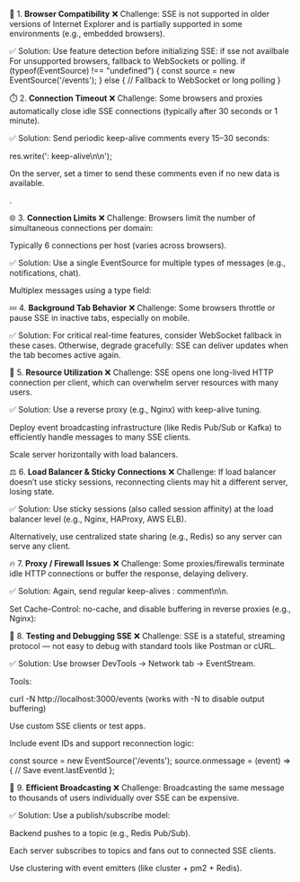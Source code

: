 🔧 1. **Browser Compatibility**
❌ Challenge:
SSE is not supported in older versions of Internet Explorer and is partially supported in some environments (e.g., embedded browsers).

✅ Solution:
Use feature detection before initializing SSE:
if sse not availbale For unsupported browsers, fallback to WebSockets or polling.
if (typeof(EventSource) !== "undefined") {
  const source = new EventSource('/events');
} else {
  // Fallback to WebSocket or long polling
}



⏱️ 2. **Connection Timeout**
❌ Challenge:
Some browsers and proxies automatically close idle SSE connections (typically after 30 seconds or 1 minute).

✅ Solution:
Send periodic keep-alive comments every 15–30 seconds:

res.write(': keep-alive\n\n');

On the server, set a timer to send these comments even if no new data is available.


.

🌐 3. **Connection Limits**
❌ Challenge:
Browsers limit the number of simultaneous connections per domain:

Typically 6 connections per host (varies across browsers).

✅ Solution:
Use a single EventSource for multiple types of messages (e.g., notifications, chat).

Multiplex messages using a type field:




💤 4. **Background Tab Behavior**
❌ Challenge:
Some browsers throttle or pause SSE in inactive tabs, especially on mobile.

✅ Solution:
For critical real-time features, consider WebSocket fallback in these cases.
Otherwise, degrade gracefully: SSE can deliver updates when the tab becomes active again.




🧠 5. **Resource Utilization**
❌ Challenge:
SSE opens one long-lived HTTP connection per client, which can overwhelm server resources with many users.

✅ Solution:
Use a reverse proxy (e.g., Nginx) with keep-alive tuning.

Deploy event broadcasting infrastructure (like Redis Pub/Sub or Kafka) to efficiently handle messages to many SSE clients.

Scale server horizontally with load balancers.



⚖️ 6. **Load Balancer & Sticky Connections**
❌ Challenge:
If load balancer doesn’t use sticky sessions, reconnecting clients may hit a different server, losing state.

✅ Solution:
Use sticky sessions (also called session affinity) at the load balancer level (e.g., Nginx, HAProxy, AWS ELB).

Alternatively, use centralized state sharing (e.g., Redis) so any server can serve any client.





🔥 7. **Proxy / Firewall Issues**
❌ Challenge:
Some proxies/firewalls terminate idle HTTP connections or buffer the response, delaying delivery.

✅ Solution:
Again, send regular keep-alives : comment\n\n.

Set Cache-Control: no-cache, and disable buffering in reverse proxies (e.g., Nginx):





🧪 8. **Testing and Debugging SSE**
❌ Challenge:
SSE is a stateful, streaming protocol — not easy to debug with standard tools like Postman or cURL.

✅ Solution:
Use browser DevTools → Network tab → EventStream.

Tools:

curl -N http://localhost:3000/events (works with -N to disable output buffering)

Use custom SSE clients or test apps.

Include event IDs and support reconnection logic:

const source = new EventSource('/events');
source.onmessage = (event) => {
  // Save event.lastEventId
};




📣 9. **Efficient Broadcasting**
❌ Challenge:
Broadcasting the same message to thousands of users individually over SSE can be expensive.

✅ Solution:
Use a publish/subscribe model:

Backend pushes to a topic (e.g., Redis Pub/Sub).

Each server subscribes to topics and fans out to connected SSE clients.

Use clustering with event emitters (like cluster + pm2 + Redis).